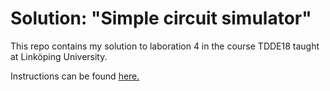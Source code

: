 # Solution: "Simple circuit simulator"
This repo contains my solution to laboration 4 in the course TDDE18 taught at Linköping University.

Instructions can be found [here.](https://www.ida.liu.se/~TDDE18/2018/lab/pdf/simulator.en.pdf)
